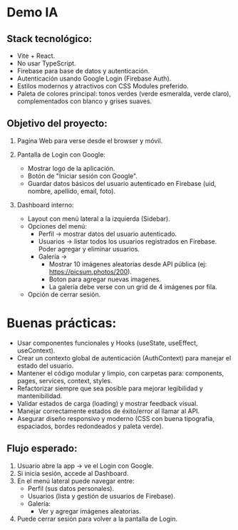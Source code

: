 # Demo IA

## Stack tecnológico:
- Vite + React.
- No usar TypeScript.
- Firebase para base de datos y autenticación.
- Autenticación usando Google Login (Firebase Auth).
- Estilos modernos y atractivos con CSS Modules preferido.
- Paleta de colores principal: tonos verdes (verde esmeralda, verde claro), complementados con blanco y grises suaves.

## Objetivo del proyecto:
1. Pagina Web para verse desde el browser y móvil.

2. Pantalla de Login con Google:
   - Mostrar logo de la aplicación.
   - Botón de "Iniciar sesión con Google".
   - Guardar datos básicos del usuario autenticado en Firebase (uid, nombre, apellido, email, foto).

3. Dashboard interno:
   - Layout con menú lateral a la izquierda (Sidebar).
   - Opciones del menú:
       - Perfil → mostrar datos del usuario autenticado.
       - Usuarios → listar todos los usuarios registrados en Firebase. Poder agregar y eliminar usuarios.
       - Galería → 
         - Mostrar 10 imágenes aleatorias desde API pública (ej: https://picsum.photos/200).
         - Boton para agregar nuevas imagenes.
         - La galería debe verse con un grid de 4 imágenes por fila.
   - Opción de cerrar sesión.

# Buenas prácticas:
- Usar componentes funcionales y Hooks (useState, useEffect, useContext).
- Crear un contexto global de autenticación (AuthContext) para manejar el estado del usuario.
- Mantener el código modular y limpio, con carpetas para: components, pages, services, context, styles.
- Refactorizar siempre que sea posible para mejorar legibilidad y mantenibilidad.
- Validar estados de carga (loading) y mostrar feedback visual.
- Manejar correctamente estados de éxito/error al llamar al API.
- Asegurar diseño responsivo y moderno (CSS con buena tipografía, espaciados, bordes redondeados y paleta verde).

## Flujo esperado:
1. Usuario abre la app → ve el Login con Google.
2. Si inicia sesión, accede al Dashboard.
3. En el menú lateral puede navegar entre:
   - Perfil (sus datos personales).
   - Usuarios (lista y gestión de usuarios de Firebase).
   - Galería:
       - Ver y agregar imágenes aleatorias.
4. Puede cerrar sesión para volver a la pantalla de Login.
